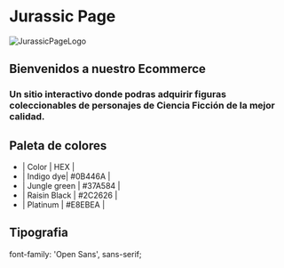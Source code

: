 # **Jurassic Page** 

![JurassicPageLogo](https://logos-world.net/imageup/Jurassic_Park/Jurassic_Park-Logo-PNG2.png)

## **Bienvenidos a nuestro Ecommerce**

### Un sitio interactivo donde podras adquirir figuras coleccionables de personajes de Ciencia Ficción de la mejor calidad.


## **Paleta de colores**

- | Color | HEX |
- | Indigo dye| #0B446A |
- | Jungle green | #37A584 |
- | Raisin Black | #2C2626 |
- | Platinum | #E8EBEA |

## **Tipografia**

font-family: 'Open Sans', sans-serif;
